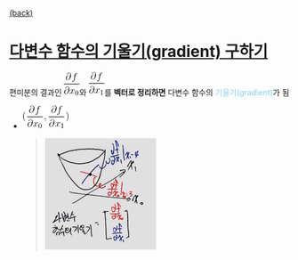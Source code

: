 [(back)](https://github.com/DoranLyong/DL_coding_master/tree/master/Self_tutorial/3_learning/MNIST_learning/4_renew-parameter/1_diff)

# [다변수 함수의 기울기(gradient) 구하기](https://blog.naver.com/cheeryun/221398641642)
편미분의 결과인 <img src="partial_x0.gif">와 <img src="partial_x1.gif">를 <b>벡터로 정리하면</b> 다변수 함수의 <span style="color:skyblue">기울기(gradient)</span>가 됨 
* <img src="gradient_vector.gif">  

    > <img src="gradient.jpg" width=200> <br/>



``` python 



```